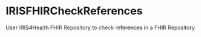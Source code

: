 # IRISFHIRCheckReferences
User IRIS4Health FHIR Repository to check references in a FHIR Repository
